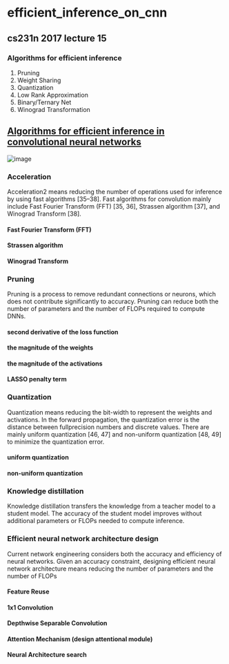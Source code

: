 # efficient_inference_on_cnn


## cs231n 2017 lecture 15 

### Algorithms for efficient inference

1. Pruning
2. Weight Sharing
3. Quantization
4. Low Rank Approximation
5. Binary/Ternary Net
6. Winograd Transformation 


## [Algorithms for efficient inference in convolutional neural networks](https://pure.tudelft.nl/ws/portalfiles/portal/96451845/doctoral_dissertation.pdf)

![image](https://user-images.githubusercontent.com/29032883/168947986-e9ebbc72-0406-4e1d-a514-a4b569e7ad36.png)

### Acceleration

Acceleration2 means reducing the number of operations used for inference by using fast algorithms [35–38]. Fast algorithms for convolution mainly include Fast
Fourier Transform (FFT) [35, 36], Strassen algorithm [37], and Winograd Transform [38].

#### Fast Fourier Transform (FFT)
#### Strassen algorithm
#### Winograd Transform

### Pruning

Pruning is a process to remove redundant connections or neurons, which does not contribute significantly to accuracy. Pruning can reduce both the number of parameters and the number of FLOPs required to compute DNNs.

#### second derivative of the loss function
#### the magnitude of the weights
#### the magnitude of the activations
#### LASSO penalty term

### Quantization

Quantization means reducing the bit-width to represent the weights and activations. In the forward propagation, the quantization error is the distance between fullprecision numbers and discrete values. There are mainly uniform quantization [46, 47] and non-uniform quantization [48, 49] to minimize the quantization error.

#### uniform quantization
#### non-uniform quantization


### Knowledge distillation

Knowledge distillation transfers the knowledge from a teacher model to a student model. The accuracy of the student model improves without additional
parameters or FLOPs needed to compute inference. 


### Efficient neural network architecture design

Current network engineering considers both the accuracy and efficiency of neural networks. Given an accuracy constraint, designing efficient neural network architecture means reducing the number of parameters and the number of FLOPs

#### Feature Reuse
#### 1x1 Convolution
#### Depthwise Separable Convolution
#### Attention Mechanism (design attentional module)
#### Neural Architecture search


